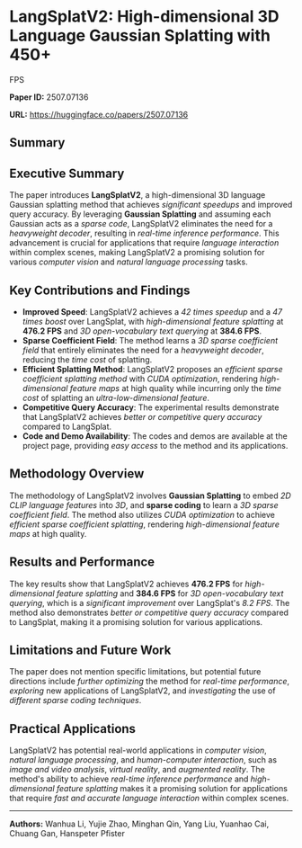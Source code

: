 # LangSplatV2: High-dimensional 3D Language Gaussian Splatting with 450+
  FPS

**Paper ID:** 2507.07136

**URL:** https://huggingface.co/papers/2507.07136

## Summary

## Executive Summary
The paper introduces **LangSplatV2**, a high-dimensional 3D language Gaussian splatting method that achieves *significant speedups* and improved query accuracy. By leveraging **Gaussian Splatting** and assuming each Gaussian acts as a *sparse code*, LangSplatV2 eliminates the need for a *heavyweight decoder*, resulting in *real-time inference performance*. This advancement is crucial for applications that require *language interaction* within complex scenes, making LangSplatV2 a promising solution for various *computer vision* and *natural language processing* tasks.

## Key Contributions and Findings
* **Improved Speed**: LangSplatV2 achieves a *42 times speedup* and a *47 times boost* over LangSplat, with *high-dimensional feature splatting* at **476.2 FPS** and *3D open-vocabulary text querying* at **384.6 FPS**.
* **Sparse Coefficient Field**: The method learns a *3D sparse coefficient field* that entirely eliminates the need for a *heavyweight decoder*, reducing the *time cost* of splatting.
* **Efficient Splatting Method**: LangSplatV2 proposes an *efficient sparse coefficient splatting method* with *CUDA optimization*, rendering *high-dimensional feature maps* at high quality while incurring only the *time cost* of splatting an *ultra-low-dimensional feature*.
* **Competitive Query Accuracy**: The experimental results demonstrate that LangSplatV2 achieves *better or competitive query accuracy* compared to LangSplat.
* **Code and Demo Availability**: The codes and demos are available at the project page, providing *easy access* to the method and its applications.

## Methodology Overview
The methodology of LangSplatV2 involves **Gaussian Splatting** to embed *2D CLIP language features* into *3D*, and **sparse coding** to learn a *3D sparse coefficient field*. The method also utilizes *CUDA optimization* to achieve *efficient sparse coefficient splatting*, rendering *high-dimensional feature maps* at high quality.

## Results and Performance
The key results show that LangSplatV2 achieves **476.2 FPS** for *high-dimensional feature splatting* and **384.6 FPS** for *3D open-vocabulary text querying*, which is a *significant improvement* over LangSplat's *8.2 FPS*. The method also demonstrates *better or competitive query accuracy* compared to LangSplat, making it a promising solution for various applications.

## Limitations and Future Work
The paper does not mention specific limitations, but potential future directions include *further optimizing* the method for *real-time performance*, *exploring* new applications of LangSplatV2, and *investigating* the use of *different sparse coding techniques*.

## Practical Applications
LangSplatV2 has potential real-world applications in *computer vision*, *natural language processing*, and *human-computer interaction*, such as *image and video analysis*, *virtual reality*, and *augmented reality*. The method's ability to achieve *real-time inference performance* and *high-dimensional feature splatting* makes it a promising solution for applications that require *fast and accurate language interaction* within complex scenes.

---

**Authors:** Wanhua Li, Yujie Zhao, Minghan Qin, Yang Liu, Yuanhao Cai, Chuang Gan, Hanspeter Pfister
